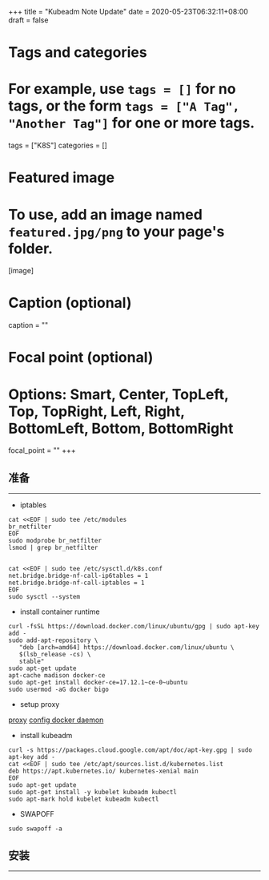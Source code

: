 +++
title = "Kubeadm Note Update"
date = 2020-05-23T06:32:11+08:00
draft = false

# Tags and categories
# For example, use `tags = []` for no tags, or the form `tags = ["A Tag", "Another Tag"]` for one or more tags.
tags = ["K8S"]
categories = []

# Featured image
# To use, add an image named `featured.jpg/png` to your page's folder. 
[image]
  # Caption (optional)
  caption = ""

  # Focal point (optional)
  # Options: Smart, Center, TopLeft, Top, TopRight, Left, Right, BottomLeft, Bottom, BottomRight
  focal_point = ""
+++

## 准备

---

- iptables

```
cat <<EOF | sudo tee /etc/modules
br_netfilter
EOF
sudo modprobe br_netfilter
lsmod | grep br_netfilter


cat <<EOF | sudo tee /etc/sysctl.d/k8s.conf
net.bridge.bridge-nf-call-ip6tables = 1
net.bridge.bridge-nf-call-iptables = 1
EOF
sudo sysctl --system

```

- install container runtime

```
curl -fsSL https://download.docker.com/linux/ubuntu/gpg | sudo apt-key add -
sudo add-apt-repository \
   "deb [arch=amd64] https://download.docker.com/linux/ubuntu \
   $(lsb_release -cs) \
   stable"
sudo apt-get update
apt-cache madison docker-ce
sudo apt-get install docker-ce=17.12.1~ce-0~ubuntu
sudo usermod -aG docker bigo
```

- setup proxy

[proxy](/post/ubuntu-vpn-client/)
[config docker daemon](/post/docker-proxy/)

- install kubeadm

```
curl -s https://packages.cloud.google.com/apt/doc/apt-key.gpg | sudo apt-key add -
cat <<EOF | sudo tee /etc/apt/sources.list.d/kubernetes.list
deb https://apt.kubernetes.io/ kubernetes-xenial main
EOF
sudo apt-get update
sudo apt-get install -y kubelet kubeadm kubectl
sudo apt-mark hold kubelet kubeadm kubectl
```

- SWAPOFF

```
sudo swapoff -a
```

## 安装

---



